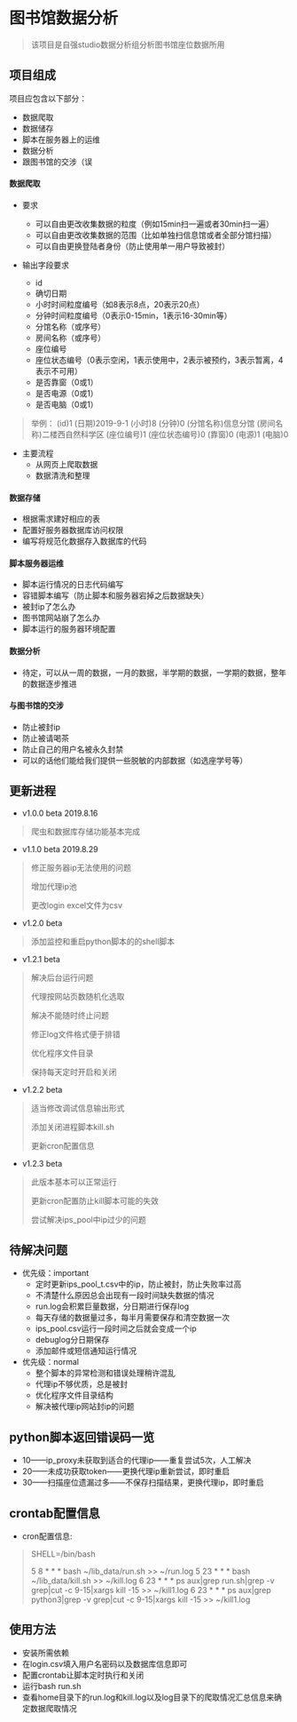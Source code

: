 ﻿# 图书馆数据分析
>该项目是自强studio数据分析组分析图书馆座位数据所用
## 项目组成
项目应包含以下部分：
* 数据爬取
* 数据储存
* 脚本在服务器上的运维
* 数据分析
* 跟图书馆的交涉（误
#### 数据爬取

* 要求
    * 可以自由更改收集数据的粒度（例如15min扫一遍或者30min扫一遍）
    * 可以自由更改收集数据的范围（比如单独扫信息馆或者全部分馆扫描）
    * 可以自由更换登陆者身份（防止使用单一用户导致被封）

* 输出字段要求
    * id
    * 确切日期
    * 小时时间粒度编号（如8表示8点，20表示20点）
    * 分钟时间粒度编号（0表示0-15min，1表示16-30min等）
    * 分馆名称（或序号）
    * 房间名称（或序号）
    * 座位编号
    * 座位状态编号（0表示空闲，1表示使用中，2表示被预约，3表示暂离，4表示不可用）
    * 是否靠窗（0或1）
    * 是否电源（0或1）
    * 是否电脑（0或1）

>举例：
>(id)1 (日期)2019-9-1 (小时)8 (分钟)0 (分馆名称)信息分馆 (房间名称)二楼西自然科学区 (座位编号)1 (座位状态编号)0 (靠窗)0 (电源)1 (电脑)0

* 主要流程
    * 从网页上爬取数据
    * 数据清洗和整理

#### 数据存储

* 根据需求建好相应的表
* 配置好服务器数据库访问权限
* 编写将规范化数据存入数据库的代码

#### 脚本服务器运维

* 脚本运行情况的日志代码编写
* 容错脚本编写（防止脚本和服务器宕掉之后数据缺失）
* 被封ip了怎么办
* 图书馆网站崩了怎么办
* 脚本运行的服务器环境配置

#### 数据分析

* 待定，可以从一周的数据，一月的数据，半学期的数据，一学期的数据，整年的数据逐步推进

#### 与图书馆的交涉

* 防止被封ip
* 防止被请喝茶
* 防止自己的用户名被永久封禁
* 可以的话他们能给我们提供一些脱敏的内部数据（如选座学号等）

## 更新进程
* v1.0.0 beta 2019.8.16
>爬虫和数据库存储功能基本完成
* v1.1.0 beta 2019.8.29
>修正服务器ip无法使用的问题
>
>增加代理ip池
>
>更改login excel文件为csv
* v1.2.0 beta
>添加监控和重启python脚本的的shell脚本
* v1.2.1 beta
>解决后台运行问题
>
>代理按网站页数随机化选取
>
>解决不能随时终止问题
>
>修正log文件格式便于排错
>
>优化程序文件目录
>
>保持每天定时开启和关闭
* v1.2.2 beta
>适当修改调试信息输出形式
>
>添加关闭进程脚本kill.sh
>
>更新cron配置信息
* v1.2.3 beta
>此版本基本可以正常运行
>
>更新cron配置防止kill脚本可能的失效
>
>尝试解决ips_pool中ip过少的问题


## 待解决问题
* 优先级：important
    * 定时更新ips_pool_t.csv中的ip，防止被封，防止失败率过高
    * 不清楚什么原因总会出现有一段时间缺失数据的情况
    * run.log会积累巨量数据，分日期进行保存log
    * 每天存储的数据量过多，每半月需要保存和清空数据一次
    * ips_pool.csv运行一段时间之后就会变成一个ip
    * debuglog分日期保存
    * 添加邮件或短信通知运行情况
* 优先级：normal
    * 整个脚本的异常检测和错误处理稍许混乱
    * 代理ip不够优质，总是被封
    * 优化程序文件目录结构
    * 解决被代理ip网站封ip的问题

## python脚本返回错误码一览
* 10——ip_proxy未获取到适合的代理ip——重复尝试5次，人工解决
* 20——未成功获取token——更换代理ip重新尝试，即时重启
* 30——扫描座位遗漏过多——不保存扫描结果，更换代理ip，即时重启

## crontab配置信息
* cron配置信息:
>SHELL=/bin/bash
>
>5 8 * * * bash ~/lib_data/run.sh >> ~/run.log
5 23 * * * bash ~/lib_data/kill.sh >> ~/kill.log
6 23 * * *  ps aux|grep run.sh|grep -v grep|cut -c 9-15|xargs kill -15 >> ~/kill1.log
6 23 * * * ps aux|grep python3|grep -v grep|cut -c 9-15|xargs kill -15 >> ~/kill1.log

## 使用方法
* 安装所需依赖
* 在login.csv填入用户名密码以及数据库信息即可
* 配置crontab让脚本定时执行和关闭
* 运行bash run.sh
* 查看home目录下的run.log和kill.log以及log目录下的爬取情况汇总信息来确定数据爬取情况